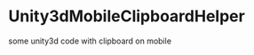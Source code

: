 Unity3dMobileClipboardHelper
============================

some unity3d code with clipboard on mobile
